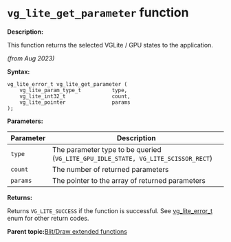# `vg_lite_get_parameter` function

**Description:**

This function returns the selected VGLite / GPU states to the application.

*\(from Aug 2023\)*

**Syntax:**

```
vg_lite_error_t vg_lite_get_parameter (
    vg_lite_param_type_t          type,
    vg_lite_int32_t               count,
    vg_lite_pointer               params
);

```

**Parameters:**



|Parameter|Description|
|---------|-----------|
|`type`|The parameter type to be queried \(`VG_LITE_GPU_IDLE_STATE, VG_LITE_SCISSOR_RECT`\)|
|`count`|The number of returned parameters|
|`params`|The pointer to the array of returned parameters|

**Returns:**

Returns `VG_LITE_SUCCESS` if the function is successful. See [vg\_lite\_error\_t](vg_lite_error_t_enumeration.md) enum for other return codes.

**Parent topic:**[Blit/Draw extended functions](../topics/premultiply_and_scissor_functions.md)

